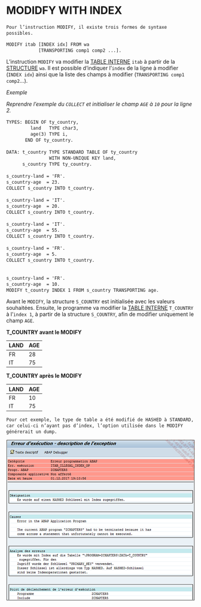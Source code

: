 # **MODIDFY WITH INDEX**

    Pour l’instruction MODIFY, il existe trois formes de syntaxe possibles.

```JS
MODIFY itab [INDEX idx] FROM wa
            [TRANSPORTING comp1 comp2 ...].
```

L’instruction `MODIFY` va modifier la [TABLE INTERNE](../../10_Tables_Internes/01_Tables_Internes.md) `itab` à partir de la [STRUCTURE](../../10_Tables_Internes/01_Tables_Internes.md) `wa`. Il est possible d’indiquer l’`index` de la ligne à modifier (`INDEX idx`) ainsi que la liste des champs à modifier (`TRANSPORTING comp1 comp2`...).

_Exemple_

_Reprendre l’exemple du `COLLECT` et initialiser le champ `AGE` à `10` pour la ligne 2._

```JS
TYPES: BEGIN OF ty_country,
         land   TYPE char3,
         age(3) TYPE i,
       END OF ty_country.

DATA: t_country TYPE STANDARD TABLE OF ty_country
                WITH NON-UNIQUE KEY land,
      s_country TYPE ty_country.

s_country-land = 'FR'.
s_country-age  = 23.
COLLECT s_country INTO t_country.

s_country-land = 'IT'.
s_country-age  = 20.
COLLECT s_country INTO t_country.

s_country-land = 'IT'.
s_country-age  = 55.
COLLECT s_country INTO t_country.

s_country-land = 'FR'.
s_country-age  = 5.
COLLECT s_country INTO t_country.


s_country-land = 'FR'.
s_country-age  = 10.
MODIFY t_country INDEX 1 FROM s_country TRANSPORTING age.
```

Avant le `MODIFY`, la structure `S_COUNTRY` est initialisée avec les valeurs souhaitées. Ensuite, le programme va modifier la [TABLE INTERNE](../../10_Tables_Internes/01_Tables_Internes.md) `T_COUNTRY` à l’`index 1`, à partir de la structure `S_COUNTRY`, afin de modifier uniquement le champ `AGE`.

**T_COUNTRY avant le MODIFY**

| **LAND** | **AGE** |
| -------- | ------- |
| FR       | 28      |
| IT       | 75      |

**T_COUNTRY après le MODIFY**

| **LAND** | **AGE** |
| -------- | ------- |
| FR       | 10      |
| IT       | 75      |

    Pour cet exemple, le type de table a été modifié de HASHED à STANDARD, car celui-ci n’ayant pas d’index, l’option utilisée dans le MODIFY générerait un dump.

![](../../ressources/11_04_01_01.png)
